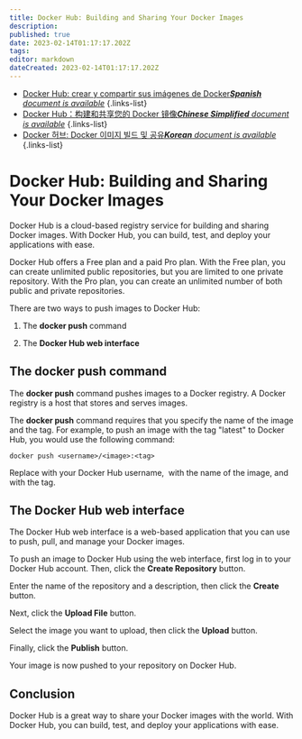 ```yaml
---
title: Docker Hub: Building and Sharing Your Docker Images
description: 
published: true
date: 2023-02-14T01:17:17.202Z
tags: 
editor: markdown
dateCreated: 2023-02-14T01:17:17.202Z
---
```


- [Docker Hub: crear y compartir sus imágenes de Docker***Spanish** document is available*](/es/Knowledge-base/Docker/docker-hub-building-and-sharing-your-docker-images)
{.links-list}
- [Docker Hub：构建和共享您的 Docker 镜像***Chinese Simplified** document is available*](/zh/Knowledge-base/Docker/docker-hub-building-and-sharing-your-docker-images)
{.links-list}
- [Docker 허브: Docker 이미지 빌드 및 공유***Korean** document is available*](/ko/Knowledge-base/Docker/docker-hub-building-and-sharing-your-docker-images)
{.links-list}


# Docker Hub: Building and Sharing Your Docker Images

Docker Hub is a cloud-based registry service for building and sharing Docker images. With Docker Hub, you can build, test, and deploy your applications with ease.

Docker Hub offers a Free plan and a paid Pro plan. With the Free plan, you can create unlimited public repositories, but you are limited to one private repository. With the Pro plan, you can create an unlimited number of both public and private repositories.

There are two ways to push images to Docker Hub:

1. The **docker push** command

2. The **Docker Hub web interface**

## The docker push command

The **docker push** command pushes images to a Docker registry. A Docker registry is a host that stores and serves images.

The **docker push** command requires that you specify the name of the image and the tag. For example, to push an image with the tag "latest" to Docker Hub, you would use the following command:

```
docker push <username>/<image>:<tag>
```

Replace <username> with your Docker Hub username, <image> with the name of the image, and <tag> with the tag.

## The Docker Hub web interface

The Docker Hub web interface is a web-based application that you can use to push, pull, and manage your Docker images.

To push an image to Docker Hub using the web interface, first log in to your Docker Hub account. Then, click the **Create Repository** button.

Enter the name of the repository and a description, then click the **Create** button.

Next, click the **Upload File** button.

Select the image you want to upload, then click the **Upload** button.

Finally, click the **Publish** button.

Your image is now pushed to your repository on Docker Hub.

## Conclusion

Docker Hub is a great way to share your Docker images with the world. With Docker Hub, you can build, test, and deploy your applications with ease.